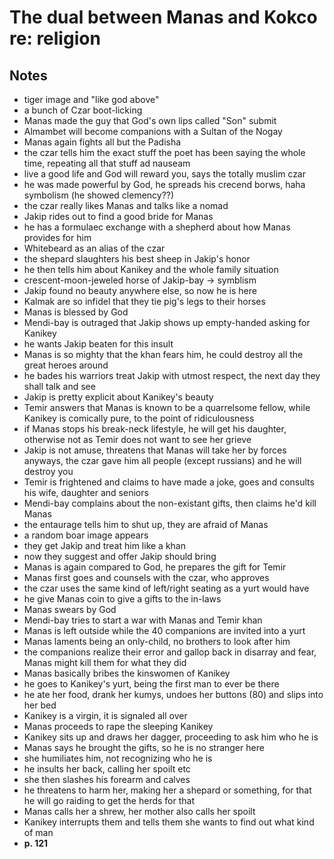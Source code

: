 # The dual between Manas and Kokco re: religion

## Notes

- tiger image and "like god above"
- a bunch of Czar boot-licking
- Manas made the guy that God's own lips called "Son" submit
- Almambet will become companions with a Sultan of the Nogay
- Manas again fights all but the Padisha
- the czar tells him the exact stuff the poet has been saying the whole time,
  repeating all that stuff ad nauseam
- live a good life and God will reward you, says the totally muslim czar
- he was made powerful by God, he spreads his crecend borws, haha symbolism (he
  showed clemency??)
- the czar really likes Manas and talks like a nomad
- Jakip rides out to find a good bride for Manas
- he has a formulaec exchange with a shepherd about how Manas provides for him
- Whitebeard as an alias of the czar
- the shepard slaughters his best sheep in Jakip's honor
- he then tells him about Kanikey and the whole family situation
- crescent-moon-jeweled horse of Jakip-bay -> symblism
- Jakip found no beauty anywhere else, so now he is here
- Kalmak are so infidel that they tie pig's legs to their horses
- Manas is blessed by God
- Mendi-bay is outraged that Jakip shows up empty-handed asking for Kanikey
- he wants Jakip beaten for this insult
- Manas is so mighty that the khan fears him, he could destroy all the great
  heroes around
- he bades his warriors treat Jakip with utmost respect, the next day they
  shall talk and see 
- Jakip is pretty explicit about Kanikey's beauty
- Temir answers that Manas is known to be a quarrelsome fellow, while Kanikey
  is comically pure, to the point of ridiculousness
- if Manas stops his break-neck lifestyle, he will get his daughter, otherwise
  not as Temir does not want to see her grieve
- Jakip is not amuse, threatens that Manas will take her by forces anyways, the
  czar gave him all people (except russians) and he will destroy you
- Temir is frightened and claims to have made a joke, goes and consults his
  wife, daughter and seniors
- Mendi-bay complains about the non-existant gifts, then claims he'd kill Manas
- the entaurage tells him to shut up, they are afraid of Manas
- a random boar image appears
- they get Jakip and treat him like a khan
- now they suggest and offer Jakip should bring 
- Manas is again compared to God, he prepares the gift for Temir
- Manas first goes and counsels with the czar, who approves
- the czar uses the same kind of left/right seating as a yurt would have
- he give Manas coin to give a gifts to the in-laws
- Manas swears by God
- Mendi-bay tries to start a war with Manas and Temir khan
- Manas is left outside while the 40 companions are invited into a yurt
- Manas laments being an only-child, no brothers to look after him
- the companions realize their error and gallop back in disarray and fear,
  Manas might kill them for what they did
- Manas basically bribes the kinswomen of Kanikey
- he goes to Kanikey's yurt, being the first man to ever be there
- he ate her food, drank her kumys, undoes her buttons (80) and slips into her
  bed
- Kanikey is a virgin, it is signaled all over
- Manas proceeds to rape the sleeping Kanikey
- Kanikey sits up and draws her dagger, proceeding to ask him who he is
- Manas says he brought the gifts, so he is no stranger here
- she humiliates him, not recognizing who he is
- he insults her back, calling her spoilt etc
- she then slashes his forearm and calves
- he threatens to harm her, making her a shepard or something, for that he will
  go raiding to get the herds for that
- Manas calls her a shrew, her mother also calls her spoilt
- Kanikey interrupts them and tells them she wants to find out what kind of man
- __p. 121__
